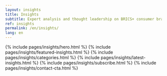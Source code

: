 ```yaml
---
layout: insights
title: Insights
subtitle: Expert analysis and thought leadership on BRICS+ consumer brands
ref: insights
permalink: /en/insights/
lang: en
---
```


<div class="insights-page">
  {% include pages/insights/hero.html %}
  {% include pages/insights/featured-insights.html %}
  {% include pages/insights/categories.html %}
  {% include pages/insights/latest-insights.html %}
  {% include pages/insights/subscribe.html %}
  {% include pages/insights/contact-cta.html %}
</div>